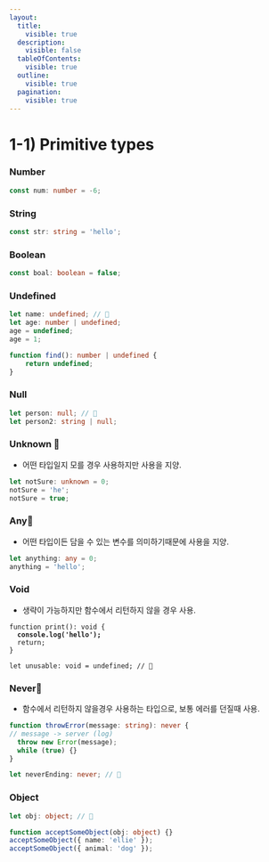 ```yaml
---
layout:
  title:
    visible: true
  description:
    visible: false
  tableOfContents:
    visible: true
  outline:
    visible: true
  pagination:
    visible: true
---
```


# 1-1) Primitive types

### Number

```typescript
const num: number = -6;
```

### String

```typescript
const str: string = 'hello';
```

### Boolean

```typescript
const boal: boolean = false;
```

### Undefined

```typescript
let name: undefined; // 💩
let age: number | undefined;
age = undefined;
age = 1;

function find(): number | undefined {
    return undefined;
}
```

### Null

```typescript
let person: null; // 💩
let person2: string | null;
```

### Unknown 💩

* 어떤 타입일지 모를 경우 사용하지만 사용을 지양.

```typescript
let notSure: unknown = 0;
notSure = 'he';
notSure = true;
```

### Any💩

* 어떤 타입이든 담을 수 있는 변수를 의미하기때문에 사용을 지양.

```typescript
let anything: any = 0;
anything = 'hello';
```

### Void

* 생략이 가능하지만 함수에서 리턴하지 않을 경우 사용.

<pre class="language-typescript"><code class="lang-typescript">function print(): void {
<strong>  console.log('hello');
</strong>  return;
}

let unusable: void = undefined; // 💩
</code></pre>

### Never💩

* 함수에서 리턴하지 않을경우 사용하는 타입으로, 보통 에러를 던질때 사용.

```typescript
function throwError(message: string): never {
// message -> server (log)
  throw new Error(message);
  while (true) {}
}

let neverEnding: never; // 💩
```

### Object

```typescript
let obj: object; // 💩

function acceptSomeObject(obj: object) {}
acceptSomeObject({ name: 'ellie' });
acceptSomeObject({ animal: 'dog' });
```
